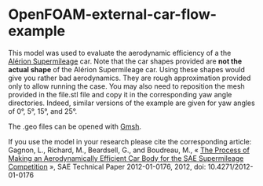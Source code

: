 # OpenFOAM-external-car-flow-example

This model was used to evaluate the aerodynamic efficiency of a the [Alérion Supermileage](http://www.alerionsupermileage.com/) car.
Note that the car shapes provided are **not the actual shape** of the Alérion Supermileage car.
Using these shapes would give you rather bad aerodynamics.
They are rough approximation provided only to allow running the case.
You may also need to reposition the mesh provided in the file.stl file and copy it in the corresponding yaw angle directories.
Indeed, similar versions of the example are given for yaw angles of 0°, 5°, 15°, and 25°.

The .geo files can be opened with [Gmsh](http://gmsh.info/).

If you use the model in your research please cite the corresponding article:
Gagnon, L., Richard, M., Beardsell, G., and Boudreau, M., « [The Process of Making an Aerodynamically Efficient Car Body for the SAE Supermileage Competition](http://papers.sae.org/2012-01-0176/) », SAE Technical Paper 2012-01-0176, 2012, doi: 10.4271/2012-01-0176
